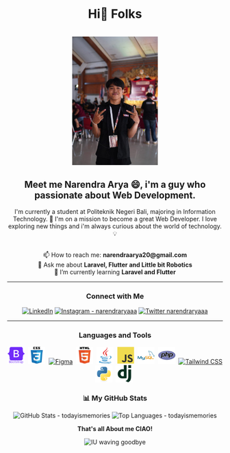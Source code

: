 <!--
**todayismemories/todayismemories** is a ✨ _special_ ✨ repository because its `README.md` (this file) appears on your GitHub profile.

Here are some ideas to get you started:

- 🔭 I’m currently working on ...
- 🌱 I’m currently learning ...
- 👯 I’m looking to collaborate on ...
- 🤔 I’m looking for help with ...
- 💬 Ask me about ...
- 📫 How to reach me: ...
- 😄 Pronouns: ...
- ⚡ Fun fact: ...
-->
<div align="center">
<h1>Hi👋 Folks</h1>
  <br>
  <img src="ME.jpg" alt="naren-Profile Picture" width="200" style="border-radius:0%; max-width:100%; height:auto;" />
  <br>
  <h2>Meet me Narendra Arya 😄, i'm a guy who passionate about Web Development.</h2>
    <p>I'm currently a student at Politeknik Negeri Bali, majoring in Information Technology. 🚀 I'm on a mission to become a great Web Developer. I love exploring new things and i'm always curious about the world of technology. 💡</p>
</div>


<p align="center">
  <br>
  📫 How to reach me: <strong>narendraarya20@gmail.com</strong>
  <br>
  💬 Ask me about <strong> Laravel, Flutter and Little bit Robotics </strong>
  <br>
  🌱 I’m currently learning <strong> Laravel and Flutter </strong>
</p>

---

<h3 align="center">Connect with Me</h3>
<p align="center">
  <a href="https://www.linkedin.com/in/narendraryaaa4869" target="_blank" rel="noopener noreferrer"><img src="https://cdn.jsdelivr.net/npm/simple-icons@3.0.1/icons/linkedin.svg" alt="LinkedIn" height="30" width="40" /></a>
  <a href="https://www.instagram.com/narendraryaaa/" target="_blank" rel="noopener noreferrer"><img src="https://cdn.jsdelivr.net/npm/simple-icons@3.0.1/icons/instagram.svg" alt="Instagram - narendraryaaa" height="30" width="40" /></a>
   <a href="https://x.com/KiyamaHirotooo" target="_blank"><img src="https://raw.githubusercontent.com/maurodesouza/profile-readme-generator/master/src/assets/icons/social/twitter/default.svg" width="30" height="40" alt="Twitter narendraryaaa"/>
  </a>
  </p>

---

<h3 align="center">Languages and Tools</h3>
<p align="center">
  <a href="https://getbootstrap.com" target="_blank" rel="noopener noreferrer"><img src="https://raw.githubusercontent.com/devicons/devicon/master/icons/bootstrap/bootstrap-plain-wordmark.svg" alt="Bootstrap" width="40" height="40"/></a>&nbsp;
  <a href="https://www.w3schools.com/css/" target="_blank" rel="noopener noreferrer"><img src="https://raw.githubusercontent.com/devicons/devicon/master/icons/css3/css3-original-wordmark.svg" alt="CSS3" width="40" height="40"/></a>&nbsp;
  <a href="https://www.figma.com/" target="_blank" rel="noopener noreferrer"><img src="https://www.vectorlogo.zone/logos/figma/figma-icon.svg" alt="Figma" width="40" height="40"/></a>&nbsp;
  <a href="https://www.w3.org/html/" target="_blank" rel="noopener noreferrer"><img src="https://raw.githubusercontent.com/devicons/devicon/master/icons/html5/html5-original-wordmark.svg" alt="HTML5" width="40" height="40"/></a>&nbsp;
  <a href="https://www.java.com" target="_blank" rel="noopener noreferrer"><img src="https://raw.githubusercontent.com/devicons/devicon/master/icons/java/java-original.svg" alt="Java" width="40" height="40"/></a>&nbsp;
  <a href="https://developer.mozilla.org/en-US/docs/Web/JavaScript" target="_blank" rel="noopener noreferrer"><img src="https://raw.githubusercontent.com/devicons/devicon/master/icons/javascript/javascript-original.svg" alt="JavaScript" width="40" height="40"/></a>&nbsp;
  <a href="https://www.mysql.com/" target="_blank" rel="noopener noreferrer"><img src="https://raw.githubusercontent.com/devicons/devicon/master/icons/mysql/mysql-original-wordmark.svg" alt="MySQL" width="40" height="40"/></a>&nbsp;
  <a href="https://www.php.net" target="_blank" rel="noopener noreferrer"><img src="https://raw.githubusercontent.com/devicons/devicon/master/icons/php/php-original.svg" alt="PHP" width="40" height="40"/></a>&nbsp;
  <a href="https://tailwindcss.com/" target="_blank" rel="noopener noreferrer"><img src="https://www.vectorlogo.zone/logos/tailwindcss/tailwindcss-icon.svg" alt="Tailwind CSS" width="40" height="40"/></a>
<a href="https://www.python.org" target="_blank" rel="noopener noreferrer"><img src="https://raw.githubusercontent.com/devicons/devicon/master/icons/python/python-original.svg" alt="Python" width="40" height="40"/></a>&nbsp;
<a href="https://www.djangoproject.com/" target="_blank" rel="noopener noreferrer"><img src="https://raw.githubusercontent.com/devicons/devicon/master/icons/django/django-plain.svg" alt="Django" width="40" height="40"/></a>&nbsp;
  </p>

<h3 align="center">📊 My GitHub Stats</h3>
<div align="center">
  <img src="https://github-readme-stats.vercel.app/api?username=todayismemories&show_icons=true&locale=en&theme=vision-friendly-dark" alt="GitHub Stats - todayismemories" width="450"/>
  <img src="https://github-readme-stats.vercel.app/api/top-langs?username=todayismemories&show_icons=true&locale=en&layout=compact&theme=vision-friendly-dark" alt="Top Languages - todayismemories" width="300"/>
</div>
<p align="center"> <strong> That's all About me CIAO!</strong></p>
<p align="center">
  <img src="https://media0.giphy.com/media/v1.Y2lkPTc5MGI3NjExazB2bDh5NGozMW5kdnE5NDJjaXcwNm4wbXZkdnFoejh5dmdqbW5pOSZlcD12MV9pbnRlcm5hbF9naWZfYnlfaWQmY3Q9Zw/UkYA557fdMYTe/giphy.gif" alt="IU waving goodbye" width="300"/>
</p>
